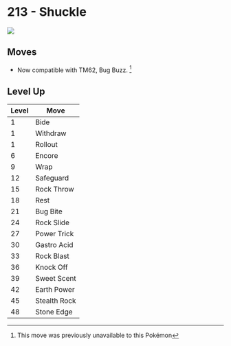 # 213 - Shuckle
![][213]

## Moves

 - Now compatible with TM62, Bug Buzz. [^1]

## Level Up

Level | Move
---   | ---
  1   | Bide
  1   | Withdraw
  1   | Rollout
  6   | Encore
  9   | Wrap
 12   | Safeguard
 15   | Rock Throw
 18   | Rest
 21   | Bug Bite
 24   | Rock Slide
 27   | Power Trick
 30   | Gastro Acid
 33   | Rock Blast
 36   | Knock Off
 39   | Sweet Scent
 42   | Earth Power
 45   | Stealth Rock
 48   | Stone Edge




[^1]: This move was previously unavailable to this Pokémon

[213]: ../img/pokemon/213.png

